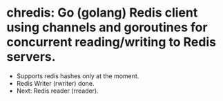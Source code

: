 # chredis: Go (golang) Redis client using channels and goroutines for concurrent reading/writing to Redis servers.

* Supports redis hashes only at the moment.
* Redis Writer (rwriter) done.
* Next: Redis reader (rreader).

